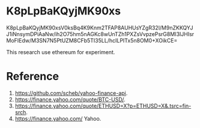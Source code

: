 # K8pLpBaKQyjMK90xs
K8pLpBaKQyjMK90xsV0ksBq4K9Knm2TFAP8AUHUsYZgR32l/M9nZKKQYJJ1iNnsymDPiAaNw/ih2O75hm5nAGKc8wUnTZh1PXZsVvpzePsrG8MI3IJHIsrMoFIEdw/M3SN7N5PtUZM8CFb5TI35LL/hcILPITx5n8OM0+XOikCE=

This research use ethereum for experiment.

# Reference
1. https://github.com/scheb/yahoo-finance-api.
2. https://finance.yahoo.com/quote/BTC-USD/.
3. https://finance.yahoo.com/quote/ETHUSD=X?p=ETHUSD=X&.tsrc=fin-srch.
4. https://finance.yahoo.com/ Yahoo.
